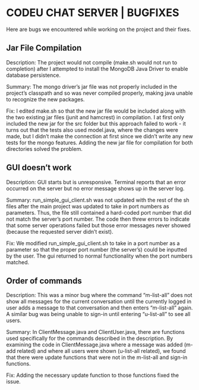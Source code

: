
# CODEU CHAT SERVER | BUGFIXES

Here are bugs we encountered while working on the project and their fixes.

## Jar File Compilation
Description: The project would not compile (make.sh would not run to completion) after I attempted to install the MongoDB Java Driver to enable database persistence.

Summary: The mongo driver’s jar file was not properly included in the project’s classpath and so was never compiled properly, making java unable to recognize the new packages.

Fix: I edited make.sh so that the new jar file would be included along with the two existing jar files (junit and hamcrest) in compilation. I at first only included the new jar for the src folder but this approach failed to work - it turns out that the tests also used model.java, where the changes were made, but I didn’t make the connection at first since we didn’t write any new tests for the mongo features. Adding the new jar file for compilation for both directories solved the problem.
 
## GUI doesn’t work
Description: GUI starts but is unresponsive. Terminal reports that an error occurred on the server but no error message shows up in the server log.

Summary: run_simple_gui_client.sh was not updated with the rest of the sh files after the main project was updated to take in port numbers as parameters. Thus, the file still contained a hard-coded port number that did not match the server’s port number. The code then threw errors to indicate that some server operations failed but those error messages never showed (because the requested server didn’t exist).

Fix: We modified run_simple_gui_client.sh to take in a port number as a parameter so that the proper port number (the server’s) could be inputted by the user. The gui returned to normal functionality when the port numbers matched.
 
## Order of commands
Description: This was a minor bug where the command “m-list-all” does not show all messages for the current conversation until the currently logged in user adds a message to that conversation and then enters “m-list-all” again. A similar bug was being unable to sign-in until entering “u-list-all” to see all users.

Summary: In ClientMessage.java and ClientUser.java, there are functions used specifically for the commands described in the description. By examining the code in ClientMessage.java where a message was added (m-add related) and where all users were shown (u-list-all related), we found that there were update functions that were not in the m-list-all and sign-in functions.

Fix: Adding the necessary update function to those functions fixed the issue.
